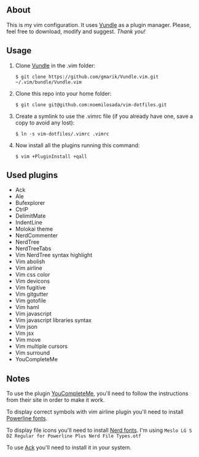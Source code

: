 ## About
This is my vim configuration. It uses [Vundle] as a plugin manager.
Please, feel free to download, modify and suggest.
*Thank you!*

## Usage
1. Clone [Vundle] in the .vim folder:

    `$ git clone https://github.com/gmarik/Vundle.vim.git ~/.vim/bundle/Vundle.vim`

2. Clone this repo into your home folder:

    `$ git clone git@github.com:noemilosada/vim-dotfiles.git`

3. Create a symlink to use the .vimrc file (if you already have one, save a copy to avoid any lost):

    `$ ln -s vim-dotfiles/.vimrc .vimrc`

4. Now install all the plugins running this command:

    `$ vim +PluginInstall +qall`

## Used plugins
* Ack
* Ale
* Bufexplorer
* CtrlP
* DelimitMate
* IndentLine
* Molokai theme
* NerdCommenter
* NerdTree
* NerdTreeTabs
* Vim NerdTree syntax highlight
* Vim abolish
* Vim airline
* Vim css color
* Vim devicons
* Vim fugitive
* Vim gitgutter
* Vim gotofile
* Vim haml
* Vim javascript
* Vim javascript libraries syntax
* Vim json
* Vim jsx
* Vim move
* Vim multiple cursors
* Vim surround
* YouCompleteMe

## Notes
To use the plugin [YouCompleteMe], you'll need to follow the instructions from their site in order to make it work.

To display correct symbols with vim airline plugin you'll need to install [Powerline fonts].

To display file icons you'll need to install [Nerd fonts]. I'm using `Meslo LG S DZ Regular for Powerline Plus Nerd File Types.otf`

To use [Ack] you'll need to install it in your system.

[Vundle]:http://github.com/gmarik/vundle
[YouCompleteMe]:http://github.com/Valloric/YouCompleteMe
[Powerline fonts]:https://github.com/powerline/fonts
[Nerd fonts]:https://github.com/ryanoasis/nerd-fonts
[Ack]:http://beyondgrep.com/install/
